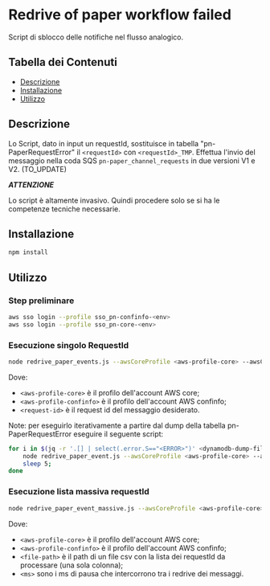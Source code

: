 # Redrive of paper workflow failed

Script di sblocco delle notifiche nel flusso analogico.

## Tabella dei Contenuti

- [Descrizione](#descrizione)
- [Installazione](#installazione)
- [Utilizzo](#utilizzo)

## Descrizione

Lo Script, dato in input un requestId, sostituisce in tabella "pn-PaperRequestError" il `<requestId>` con `<requestId>_TMP`.
Effettua l'invio del messaggio nella coda SQS `pn-paper_channel_requests` in due versioni V1 e V2. (TO_UPDATE)

***ATTENZIONE***

Lo script è altamente invasivo. Quindi procedere solo se si ha le competenze tecniche necessarie.

## Installazione

```bash
npm install
```

## Utilizzo
### Step preliminare

```bash
aws sso login --profile sso_pn-confinfo-<env>
aws sso login --profile sso_pn-core-<env>
```

### Esecuzione singolo RequestId
```bash
node redrive_paper_events.js --awsCoreProfile <aws-profile-core> --awsConfinfoProfile <aws-profile-confinfo> --requestId <request-id>

```
Dove:
- `<aws-profile-core>` è il profilo dell'account AWS core;
- `<aws-profile-confinfo>` è il profilo dell'account AWS confinfo;
- `<request-id>` è il request id del messaggio desiderato.


Note: per eseguirlo iterativamente a partire dal dump della tabella pn-PaperRequestError eseguire il seguente script:
```bash
for i in $(jq -r '.[] | select(.error.S=="<ERROR>")' <dynamodb-dump-file-path> | jq -r '.requestId.S'); do
    node redrive_paper_event.js --awsCoreProfile <aws-profile-core> --awsConfinfoProfile <aws-profile-confinfo> --requestId $i;
    sleep 5;
done
```

### Esecuzione lista massiva requestId
```bash
node redrive_paper_event_massive.js --awsCoreProfile <aws-profile-core> --awsConfinfoProfile <aws-profile-confinfo> --file <file-path> [--wait <ms>]

```
Dove:
- `<aws-profile-core>` è il profilo dell'account AWS core;
- `<aws-profile-confinfo>` è il profilo dell'account AWS confinfo;
- `<file-path>` è il path di un file csv con la lista dei requestId da processare (una sola colonna);
- `<ms>` sono i ms di pausa che intercorrono tra i redrive dei messaggi.
